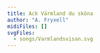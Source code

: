 ```yaml
---
title: Ack Värmland du sköna
author: "A. Fryxell"
midiFiles: []
svgFiles:
  - songs/Varmlandsvisan.svg
---
```

